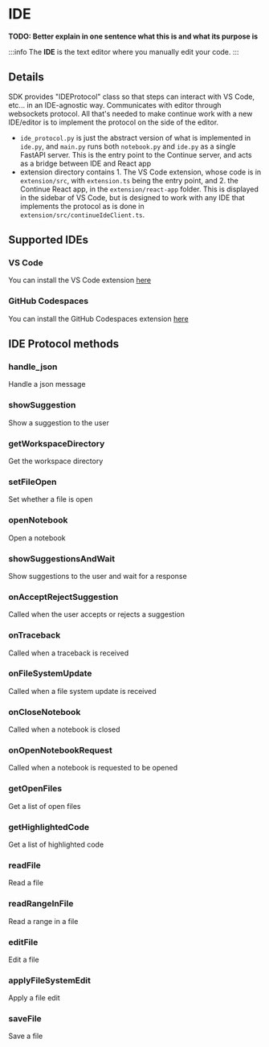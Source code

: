 # IDE

**TODO: Better explain in one sentence what this is and what its purpose is**

:::info
The **IDE** is the text editor where you manually edit your code.
:::

## Details

SDK provides "IDEProtocol" class so that steps can interact with VS Code, etc... in an IDE-agnostic way. Communicates with editor through websockets protocol. All that's needed to make continue work with a new IDE/editor is to implement the protocol on the side of the editor.

- `ide_protocol.py` is just the abstract version of what is implemented in `ide.py`, and `main.py` runs both `notebook.py` and `ide.py` as a single FastAPI server. This is the entry point to the Continue server, and acts as a bridge between IDE and React app
- extension directory contains 1. The VS Code extension, whose code is in `extension/src`, with `extension.ts` being the entry point, and 2. the Continue React app, in the `extension/react-app` folder. This is displayed in the sidebar of VS Code, but is designed to work with any IDE that implements the protocol as is done in `extension/src/continueIdeClient.ts`.

## Supported IDEs

### VS Code

You can install the VS Code extension [here](../install.md)

### GitHub Codespaces

You can install the GitHub Codespaces extension [here](../getting-started.md)

## IDE Protocol methods

### handle_json

Handle a json message

### showSuggestion

Show a suggestion to the user

### getWorkspaceDirectory

Get the workspace directory

### setFileOpen

Set whether a file is open

### openNotebook

Open a notebook

### showSuggestionsAndWait

Show suggestions to the user and wait for a response

### onAcceptRejectSuggestion

Called when the user accepts or rejects a suggestion

### onTraceback

Called when a traceback is received

### onFileSystemUpdate

Called when a file system update is received

### onCloseNotebook

Called when a notebook is closed

### onOpenNotebookRequest

Called when a notebook is requested to be opened

### getOpenFiles

Get a list of open files

### getHighlightedCode

Get a list of highlighted code

### readFile

Read a file

### readRangeInFile

Read a range in a file

### editFile

Edit a file

### applyFileSystemEdit

Apply a file edit

### saveFile

Save a file
